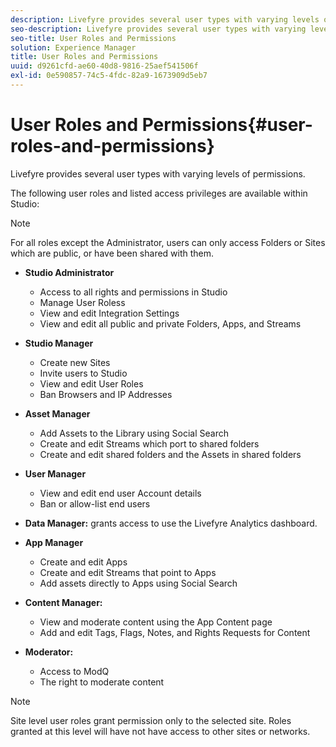 ```yaml
---
description: Livefyre provides several user types with varying levels of permissions.
seo-description: Livefyre provides several user types with varying levels of permissions.
seo-title: User Roles and Permissions
solution: Experience Manager
title: User Roles and Permissions
uuid: d9261cfd-ae60-40d8-9816-25aef541506f
exl-id: 0e590857-74c5-4fdc-82a9-1673909d5eb7
---
```

# User Roles and Permissions{#user-roles-and-permissions}

Livefyre provides several user types with varying levels of permissions.

The following user roles and listed access privileges are available within Studio:

>[!NOTE]
>
>For all roles except the Administrator, users can only access Folders or Sites which are public, or have been shared with them.

* **Studio Administrator**
  * Access to all rights and permissions in Studio
  * Manage User Roless
  * View and edit Integration Settings
  * View and edit all public and private Folders, Apps, and Streams

* **Studio Manager**
  * Create new Sites
  * Invite users to Studio
  * View and edit User Roles
  * Ban Browsers and IP Addresses

* **Asset Manager**
  * Add Assets to the Library using Social Search
  * Create and edit Streams which port to shared folders
  * Create and edit shared folders and the Assets in shared folders

* **User Manager**
  * View and edit end user Account details
  * Ban or allow-list end users

* **Data Manager:** grants access to use the Livefyre Analytics dashboard.
* **App Manager**
  * Create and edit Apps
  * Create and edit Streams that point to Apps
  * Add assets directly to Apps using Social Search

* **Content Manager:**
  * View and moderate content using the App Content page
  * Add and edit Tags, Flags, Notes, and Rights Requests for Content

* **Moderator:**
  * Access to ModQ 
  * The right to moderate content

>[!NOTE]
>
>Site level user roles grant permission only to the selected site. Roles granted at this level will have not have access to other sites or networks.
